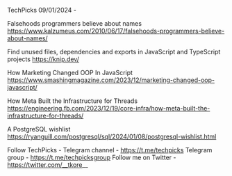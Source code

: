 TechPicks 09/01/2024 -

Falsehoods programmers believe about names
https://www.kalzumeus.com/2010/06/17/falsehoods-programmers-believe-about-names/

Find unused files, dependencies and exports in JavaScript and TypeScript projects
https://knip.dev/

How Marketing Changed OOP In JavaScript
https://www.smashingmagazine.com/2023/12/marketing-changed-oop-javascript/

How Meta Built the Infrastructure for Threads
https://engineering.fb.com/2023/12/19/core-infra/how-meta-built-the-infrastructure-for-threads/

A PostgreSQL wishlist
https://ryanguill.com/postgresql/sql/2024/01/08/postgresql-wishlist.html

Follow TechPicks -
Telegram channel - https://t.me/techpicks
Telegram group - https://t.me/techpicksgroup
Follow me on Twitter - https://twitter.com/__tkore__